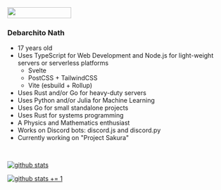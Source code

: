 <img align="botom" src="https://gpvc.arturio.dev/debarchito" width="145px" height="25">

### Debarchito Nath
- 17 years old
- Uses TypeScript for Web Development and Node.js for light-weight servers or serverless platforms
    - Svelte
    - PostCSS + TailwindCSS
    - Vite (esbuild + Rollup)
- Uses Rust and/or Go for heavy-duty servers
- Uses Python and/or Julia for Machine Learning
- Uses Go for small standalone projects
- Uses Rust for systems programming
- A Physics and Mathematics enthusiast
- Works on Discord bots: discord.js and discord.py
- Currently working on "Project Sakura"

<br>

[![github stats](https://github-readme-stats.vercel.app/api?username=debarchito&show_icons=true&theme=dark)](https://github.com/debarchito)

[![github stats += 1](https://github-readme-stats.vercel.app/api/top-langs/?username=debarchito&layout=compact&show_icons=true&theme=dark)](https://github.com/debarchito)
